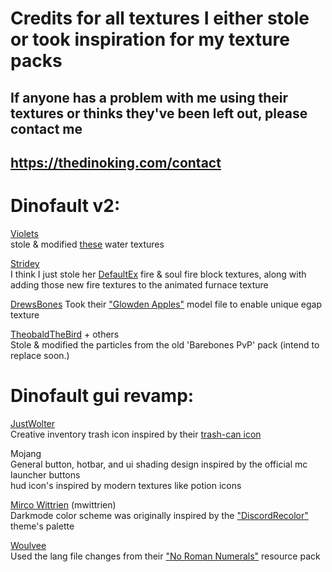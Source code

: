 # Credits for all textures I either stole or took inspiration for my texture packs
## If anyone has a problem with me using their textures or thinks they've been left out, please contact me
## https://thedinoking.com/contact



# Dinofault v2:
[Violets](https://modrinth.com/user/violets)  
    stole & modified [these](https://modrinth.com/resourcepack/violets-water) water textures

[Stridey](https://modrinth.com/user/Stridey)  
    I think I just stole her [DefaultEx](https://modrinth.com/resourcepack/defaultex) fire & soul fire block textures, along with adding those new fire textures to the animated furnace texture  
    
[DrewsBones](https://modrinth.com/user/DrewsBones)
    Took their ["Glowden Apples"](https://modrinth.com/resourcepack/glowden-apples) model file to enable unique egap texture

[TheobaldTheBird](https://www.youtube.com/@TheobaldTheBird) + others  
    Stole & modified the particles from the old 'Barebones PvP' pack (intend to replace soon.)



# Dinofault gui revamp:
[JustWolter](https://modrinth.com/user/JustWolter)  
    Creative inventory trash icon inspired by their [trash-can icon](https://modrinth.com/resourcepack/better-icon-for-trashslot)  
    
Mojang  
    General button, hotbar, and ui shading design inspired by the official mc launcher buttons  
    hud icon's inspired by modern textures like potion icons
    
[Mirco Wittrien](https://github.com/mwittrien) (mwittrien)  
    Darkmode color scheme was originally inspired by the ["DiscordRecolor"](https://github.com/mwittrien/BetterDiscordAddons/tree/master/Themes/DiscordRecolor) theme's palette  
    
[Woulvee](https://modrinth.com/user/woulvee)  
    Used the lang file changes from their ["No Roman Numerals"](https://modrinth.com/resourcepack/no-roman-numerals-resource-pack) resource pack